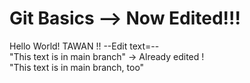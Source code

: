 # Git Basics --> Now Edited!!!
Hello World!
TAWAN !!
--Edit text=--
<br> "This text is in main branch" -> Already edited !
<br> "This text is in main branch, too"